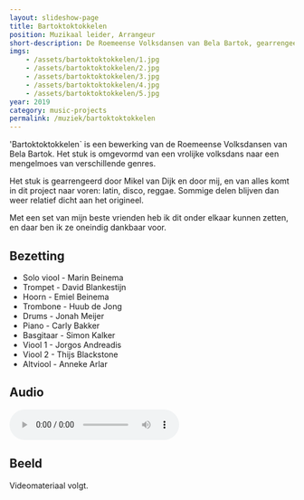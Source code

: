 ```yaml
---
layout: slideshow-page
title: Bartoktoktokkelen
position: Muzikaal leider, Arrangeur
short-description: De Roemeense Volksdansen van Bela Bartok, gearrengeerd voor band in een funky, jazzy en disco-y stijl.
imgs: 
    - /assets/bartoktoktokkelen/1.jpg
    - /assets/bartoktoktokkelen/2.jpg
    - /assets/bartoktoktokkelen/3.jpg
    - /assets/bartoktoktokkelen/4.jpg
    - /assets/bartoktoktokkelen/5.jpg
year: 2019
category: music-projects
permalink: /muziek/bartoktoktokkelen
---
```


'Bartoktoktokkelen` is een bewerking van de Roemeense Volksdansen van Bela
Bartok. Het stuk is omgevormd van een vrolijke volksdans naar een mengelmoes
van verschillende genres. 

Het stuk is gearrengeerd door Mikel van Dijk en door mij, en van alles komt in
dit project naar voren: latin, disco, reggae. Sommige delen blijven dan weer
relatief dicht aan het origineel. 

Met een set van mijn beste vrienden heb ik dit onder elkaar kunnen zetten, en
daar ben ik ze oneindig dankbaar voor.

## Bezetting

- Solo viool - Marin Beinema
- Trompet - David Blankestijn
- Hoorn - Emiel Beinema
- Trombone - Huub de Jong
- Drums - Jonah Meijer
- Piano - Carly Bakker
- Basgitaar - Simon Kalker
- Viool 1 - Jorgos Andreadis
- Viool 2 - Thijs Blackstone
- Altviool - Anneke Arlar

## Audio

<audio controls>
    <source src="/assets/audio/bartoktoktokkelen.mp3" type="audio/mpeg">
</audio>

## Beeld

Videomateriaal volgt.
